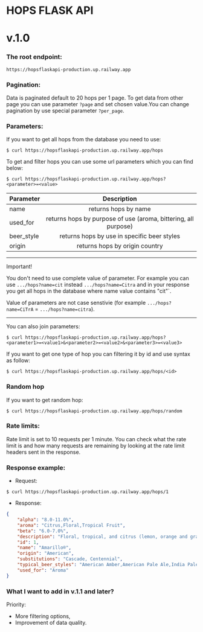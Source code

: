 # HOPS FLASK API

# v.1.0
### The root endpoint:
`https://hopsflaskapi-production.up.railway.app`

### Pagination:
Data is paginated default to 20 hops per 1 page. To get data from other page you can use parameter `?page` and set chosen value.You can change pagination by use special parameter `?per_page`.

### Parameters:
If you want to get all hops from the database you need to use:

`$ curl https://hopsflaskapi-production.up.railway.app/hops`

To get and filter hops you can use some url parameters which you can find below:

`$ curl https://hopsflaskapi-production.up.railway.app/hops?<parameter>=<value>`

| Parameter       | Description |
| :-----------|:-------------:|
| name     | returns hops by name 
| used_for      | returns hops by purpose of use (aroma, bittering, all purpose) |
| beer_style | returns hops by use in specific beer styles |
| origin | returns hops by origin country |
***
Important!

You don't need to use complete value of parameter. For example you can use `.../hops?name=cit` instead `.../hops?name=Citra` and in your response you get all hops in the database where name value contains "cit"`.

Value of parameters are not case senstivie (for example `.../hops?name=CiTrA` = `.../hops?name=citra`).

***
You can also join parameters:

`$ curl https://hopsflaskapi-production.up.railway.app/hops?<parameter1>=<value1>&<parameter2>=<value2>&<parameter3>=<value3>`

If you want to get one type of hop you can filtering it by id and use syntax as follow:

`$ curl https://hopsflaskapi-production.up.railway.app/hops/<id>`

### Random hop
If you want to get random hop:

`$ curl https://hopsflaskapi-production.up.railway.app/hops/random`

### Rate limits:
Rate limit is set to 10 requests per 1 minute.
You can check what the rate limit is and how many requests are remaining by looking at the rate limit headers sent in the response. 

### Response example:
- Request:

`$ curl https://hopsflaskapi-production.up.railway.app/hops/1`

- Response:

```json
{
    "alpha": "8.0-11.0%",
    "aroma": "Citrus,Floral,Tropical Fruit",
    "beta": "6.0-7.0%",
    "description": "Floral, tropical, and citrus (lemon, orange and grapefruit) characteristics",
    "id": 1,
    "name": "Amarillo®",
    "origin": "American",
    "substitutions": "Cascade, Centennial",
    "typical_beer_styles": "American Amber,American Pale Ale,India Pale Ale,Porter,Stout",
    "used_for": "Aroma"
}
```

### What I want to add in v.1.1 and later?
Priority:
- More filtering options,
- Improvement of data quality.








